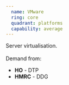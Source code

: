 ```yaml
---
  name: VMware
  ring: core
  quadrant: platforms
  capability: average
---
```

Server virtualisation.
<br/><br/>Demand from: <ul><li><strong>HO</strong> - DTP</li><li><strong>HMRC</strong> - DDG</li></ul>
